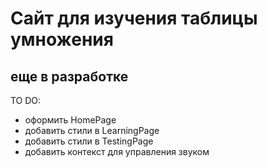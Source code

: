# Сайт для изучения таблицы умножения

## еще в разработке

TO DO:

- оформить HomePage
- добавить стили в LearningPage
- добавить стили в TestingPage
- добавить контекст для управления звуком
